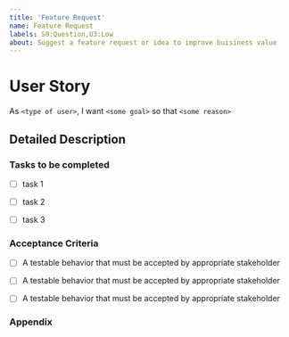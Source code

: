 ```yaml
---
title: 'Feature Request'
name: Feature Request
labels: S0:Question,U3:Low
about: Suggest a feature request or idea to improve buisiness value
---
```

<!--
https://www.mountaingoatsoftware.com/agile/user-stories
https://www.mountaingoatsoftware.com/blog/advantages-of-the-as-a-user-i-want-user-story-template
https://www.mountaingoatsoftware.com/articles/advantages-of-user-stories-for-requirements
-->


# User Story
<!-- Common stakeholder types:

  Admin - System administrator

  ScanningOperator - Person collecting a scan
  Clinician        - Person making medical decisions based on information provided

  ManualEvaluator      - Person reviewing results 
  AlgorithmDev         - Person developing algorithms
  DataCurator          - Person responsible for anonymizing, cleaning, storing, retrieving data


  SoftwareEngineer        - Person responsible for ensuring high quality code

(try to keep this list small, add new categories with caution.
-->

As `<type of user>`,
I want `<some goal>`
so that `<some reason>`

## Detailed Description

<!-- Description of the feature request characeristics. -->

### Tasks to be completed <!-- list anticiapted work tasks needed, perhaps not complete-->

 - [ ] task 1
 - [ ] task 2
 - [ ] task 3


### Acceptance Criteria
<!-- When all these items in this list are checked, the feature will be complete. -->
<!-- AVOID SCOPE CREAP, modify this list with extream cation -->

 - [ ] A testable behavior that must be accepted by appropriate stakeholder
 - [ ] A testable behavior that must be accepted by appropriate stakeholder
 - [ ] A testable behavior that must be accepted by appropriate stakeholder


### Appendix
<!-- Any additional information, configuration or data that might be necessary
to reproduce the issue. -->

<!--
| Resource description                          |   Resource Units needed    |
|:----------------------------------------------|:---------------------------|
| Disk space                                    | 200GB estimate             |
| Scanner time                                  | 45 minutes                 |
-->



